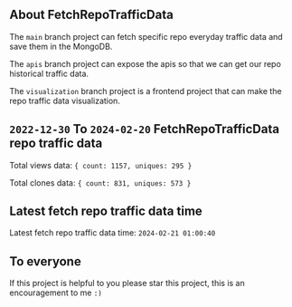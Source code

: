 ## About FetchRepoTrafficData

The `main` branch project can fetch specific repo everyday traffic data and save them in the MongoDB.

The `apis` branch project can expose the apis so that we can get our repo historical traffic data.

The `visualization` branch project is a frontend project that can make the repo traffic data visualization.

## `2022-12-30` To `2024-02-20` FetchRepoTrafficData repo traffic data

Total views data: `{ count: 1157, uniques: 295 }`

Total clones data: `{ count: 831, uniques: 573 }`

## Latest fetch repo traffic data time

Latest fetch repo traffic data time: `2024-02-21 01:00:40`

## To everyone

If this project is helpful to you please star this project, this is an encouragement to me `:)`



